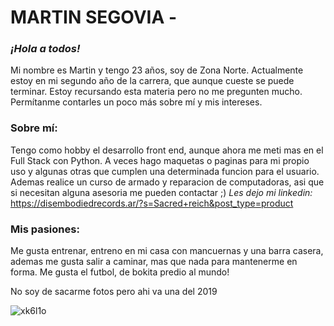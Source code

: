 # MARTIN SEGOVIA -
### *¡Hola a todos!*

Mi nombre es Martin y tengo 23 años, soy de Zona Norte. Actualmente estoy en mi segundo año de la carrera, que aunque cueste se puede terminar. Estoy recursando esta materia pero no me pregunten mucho.
Permítanme contarles un poco más sobre mí y mis intereses.

### Sobre mí:
Tengo como hobby el desarrollo front end, aunque ahora me meti mas en el Full Stack con Python. A veces hago maquetas o paginas para mi propio uso y algunas otras que cumplen una determinada funcion para el usuario.
Ademas realice un curso de armado y reparacion de computadoras, asi que si necesitan alguna asesoria me pueden contactar ;)
*Les dejo mi linkedin:* https://disembodiedrecords.ar/?s=Sacred+reich&post_type=product

### Mis pasiones:
Me gusta entrenar, entreno en mi casa con mancuernas y una barra casera, ademas me gusta salir a caminar, mas que nada para mantenerme en forma.
Me gusta el futbol, de bokita predio al mundo!

No soy de sacarme fotos pero ahi va una del 2019

![xk6l1o](https://github.com/pdepviernestm/2024-presentacion-marsegovia/assets/83015187/5e1eff54-168b-4f48-aad1-47f0f5e4e6fa)
